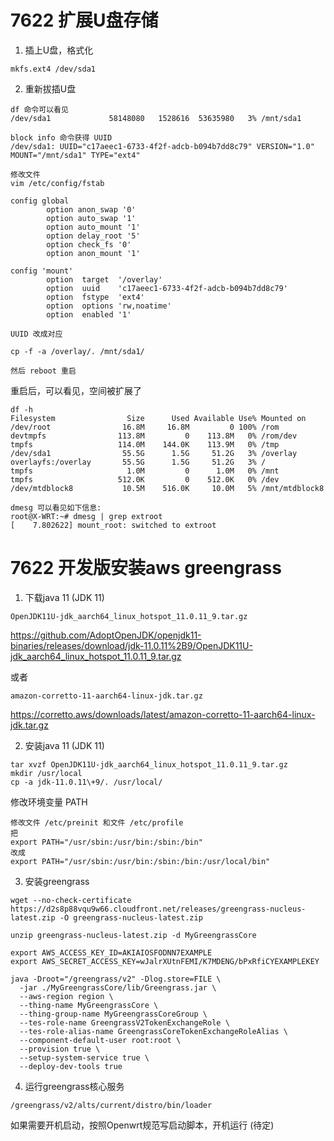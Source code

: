 # 7622 扩展U盘存储

1. 插上U盘，格式化
```
mkfs.ext4 /dev/sda1
```

2. 重新拔插U盘
```
df 命令可以看见
/dev/sda1             58148080   1528616  53635980   3% /mnt/sda1

block info 命令获得 UUID
/dev/sda1: UUID="c17aeec1-6733-4f2f-adcb-b094b7dd8c79" VERSION="1.0" MOUNT="/mnt/sda1" TYPE="ext4"

修改文件
vim /etc/config/fstab

config global
        option anon_swap '0'
        option auto_swap '1'
        option auto_mount '1'
        option delay_root '5'
        option check_fs '0'
        option anon_mount '1'

config 'mount'
        option  target  '/overlay'
        option  uuid    'c17aeec1-6733-4f2f-adcb-b094b7dd8c79'
        option  fstype  'ext4'
        option  options 'rw,noatime'
        option  enabled '1'

UUID 改成对应

cp -f -a /overlay/. /mnt/sda1/

然后 reboot 重启
```

重启后，可以看见，空间被扩展了
```
df -h
Filesystem                Size      Used Available Use% Mounted on
/dev/root                16.8M     16.8M         0 100% /rom
devtmpfs                113.8M         0    113.8M   0% /rom/dev
tmpfs                   114.0M    144.0K    113.9M   0% /tmp
/dev/sda1                55.5G      1.5G     51.2G   3% /overlay
overlayfs:/overlay       55.5G      1.5G     51.2G   3% /
tmpfs                     1.0M         0      1.0M   0% /mnt
tmpfs                   512.0K         0    512.0K   0% /dev
/dev/mtdblock8           10.5M    516.0K     10.0M   5% /mnt/mtdblock8

dmesg 可以看见如下信息:
root@X-WRT:~# dmesg | grep extroot
[    7.802622] mount_root: switched to extroot
```
# 7622 开发版安装aws greengrass

1. 下载java 11 (JDK 11)
```
OpenJDK11U-jdk_aarch64_linux_hotspot_11.0.11_9.tar.gz
```
https://github.com/AdoptOpenJDK/openjdk11-binaries/releases/download/jdk-11.0.11%2B9/OpenJDK11U-jdk_aarch64_linux_hotspot_11.0.11_9.tar.gz

或者
```
amazon-corretto-11-aarch64-linux-jdk.tar.gz
```
https://corretto.aws/downloads/latest/amazon-corretto-11-aarch64-linux-jdk.tar.gz

2. 安装java 11 (JDK 11)
```
tar xvzf OpenJDK11U-jdk_aarch64_linux_hotspot_11.0.11_9.tar.gz
mkdir /usr/local
cp -a jdk-11.0.11\+9/. /usr/local/
```

修改环境变量 PATH
```
修改文件 /etc/preinit 和文件 /etc/profile
把
export PATH="/usr/sbin:/usr/bin:/sbin:/bin"
改成
export PATH="/usr/sbin:/usr/bin:/sbin:/bin:/usr/local/bin"
```

3. 安装greengrass

```
wget --no-check-certificate https://d2s8p88vqu9w66.cloudfront.net/releases/greengrass-nucleus-latest.zip -O greengrass-nucleus-latest.zip

unzip greengrass-nucleus-latest.zip -d MyGreengrassCore

export AWS_ACCESS_KEY_ID=AKIAIOSFODNN7EXAMPLE
export AWS_SECRET_ACCESS_KEY=wJalrXUtnFEMI/K7MDENG/bPxRfiCYEXAMPLEKEY

java -Droot="/greengrass/v2" -Dlog.store=FILE \
  -jar ./MyGreengrassCore/lib/Greengrass.jar \
  --aws-region region \
  --thing-name MyGreengrassCore \
  --thing-group-name MyGreengrassCoreGroup \
  --tes-role-name GreengrassV2TokenExchangeRole \
  --tes-role-alias-name GreengrassCoreTokenExchangeRoleAlias \
  --component-default-user root:root \
  --provision true \
  --setup-system-service true \
  --deploy-dev-tools true
```

4. 运行greengrass核心服务
```
/greengrass/v2/alts/current/distro/bin/loader
```
如果需要开机启动，按照Openwrt规范写启动脚本，开机运行 (待定)
